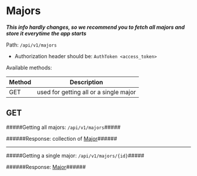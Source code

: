 Majors
=
***This info hardly changes, so we recommend you to fetch all majors and store it everytime the app starts***

Path: `/api/v1/majors`

* Authorization header should be: `AuthToken <access_token>`

Available methods:

|Method|Description|
|------|-----------|
|GET|used for getting all or a single major|

GET
-
#####Getting all majors: `/api/v1/majors`#####

######Response: collection of [Major](https://github.com/zazzlife/api-docs/blob/master/objects/major.md)######

-----------------------

#####Getting a single major: `/api/v1/majors/{id}`#####

######Response: [Major](https://github.com/zazzlife/api-docs/blob/master/objects/major.md)######
